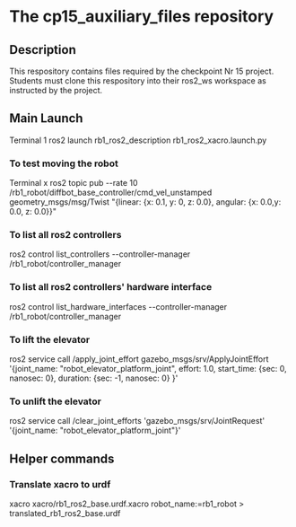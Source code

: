 # The cp15_auxiliary_files repository

## Description

This respository contains files required by the checkpoint Nr 15 project.
Students must clone this respository into their ros2_ws workspace as instructed by the project.


## Main Launch
Terminal 1
ros2 launch rb1_ros2_description rb1_ros2_xacro.launch.py

### To test moving the robot
Terminal x
ros2 topic pub --rate 10 /rb1_robot/diffbot_base_controller/cmd_vel_unstamped geometry_msgs/msg/Twist "{linear: {x: 0.1, y: 0, z: 0.0}, angular: {x: 0.0,y: 0.0, z: 0.0}}"

### To list all ros2 controllers
ros2 control list_controllers --controller-manager /rb1_robot/controller_manager

### To list all ros2 controllers' hardware interface
ros2 control list_hardware_interfaces --controller-manager /rb1_robot/controller_manager

### To lift the elevator
ros2 service call /apply_joint_effort gazebo_msgs/srv/ApplyJointEffort '{joint_name: "robot_elevator_platform_joint", effort: 1.0, start_time: {sec: 0, nanosec: 0}, duration: {sec: -1, nanosec: 0} }'

### To unlift the elevator
ros2 service call /clear_joint_efforts 'gazebo_msgs/srv/JointRequest' '{joint_name: "robot_elevator_platform_joint"}'

## Helper commands

### Translate xacro to urdf
xacro xacro/rb1_ros2_base.urdf.xacro  robot_name:=rb1_robot > translated_rb1_ros2_base.urdf